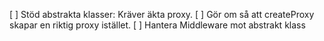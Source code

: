 [ ] Stöd abstrakta klasser: Kräver äkta proxy.
[ ] Gör om så att createProxy skapar en riktig proxy istället.
[ ] Hantera Middleware mot abstrakt klass
